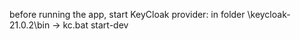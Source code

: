before running the app, start KeyCloak provider:
 in folder \keycloak-21.0.2\bin -> kc.bat start-dev 
